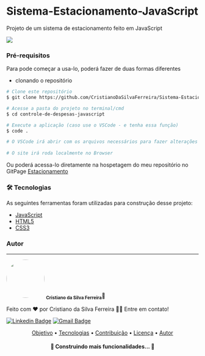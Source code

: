 # Sistema-Estacionamento-JavaScript

Projeto de um sistema de estacionamento feito em JavaScript

<img src="https://user-images.githubusercontent.com/68359459/130145069-00063b8d-e9a1-4080-b124-118b32496ceb.png">


### Pré-requisitos

Para pode começar a usa-lo, poderá fazer de duas formas diferentes
  * clonando o repositório

```bash
# Clone este repositório
$ git clone https://github.com/CristianoDaSilvaFerreira/Sistema-Estacionamento-JavaScript.git

# Acesse a pasta do projeto no terminal/cmd
$ cd controle-de-despesas-javascript

# Execute a aplicação (caso use o VSCode - e tenha essa função)
$ code .

# O VSCode irá abrir com os arquivos necessários para fazer alterações caso haja
    
# O site irá roda localmente no Browser
```
  
Ou poderá acessa-lo diretamente na hospetagem do meu repositório no GitPage <a href="https://cristianodasilvaferreira.github.io/Sistema-Estacionamento-JavaScript/" target="_blank">Estacionamento</a>

  
 ### 🛠 Tecnologias

  As seguintes ferramentas foram utilizadas para construção desse projeto:
  - [JavaScript](https://developer.mozilla.org/pt-BR/docs/Web/JavaScript)
  - [HTML5](https://www.w3schools.com/html/)
  - [CSS3](https://www.w3schools.com/css/)
  

  
 ### Autor
---

<a>
 <img style="border-radius: 50%;" src="https://user-images.githubusercontent.com/68359459/128278200-0cba229d-615d-410c-8800-ef09d0367c35.jpg" width="100px;" alt=""/>
 <sub><b>Cristiano da Silva Ferreira</b></sub></a>🚀


Feito com ❤️ por Cristiano da Silva Ferreira 👋🏽 Entre em contato!

[![Linkedin Badge](https://img.shields.io/badge/-Cristiano-blue?style=flat-square&logo=Linkedin&logoColor=white&link=https://www.linkedin.com/in/cristiano-da-silva-ferreira/)](https://www.linkedin.com/in/cristiano-da-silva-ferreira/) 
[![Gmail Badge](https://img.shields.io/badge/-cristianodevsystemo@gmail.com-c14438?style=flat-square&logo=Gmail&logoColor=white&link=mailto:cristianodevsysten@gmail.com)](mailto:cristianodevsystem@gmail.com)


<p align="center">
 <a href="#objetivo">Objetivo</a> •
 <a href="#tecnologias">Tecnologias</a> • 
 <a href="#contribuicao">Contribuição</a> • 
 <a href="#licenc-a">Licença</a> • 
 <a href="#autor">Autor</a>
</p>



<h4 align="center"> 
	🚧  Construindo mais funcionalidades...  🚧
</h4>

